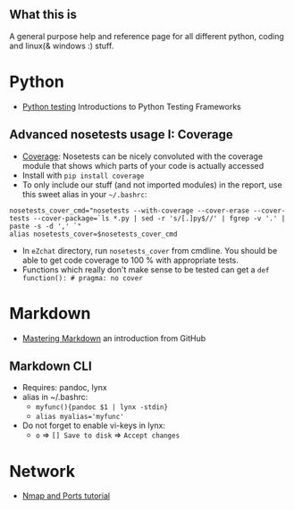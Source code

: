 What this is
------------

A general purpose help and reference page for all different python, coding and
linux(& windows :) stuff.

Python
======
- [Python testing](http://pythontesting.net/start-here/) Introductions to
  Python Testing Frameworks

Advanced nosetests usage I: Coverage
-----------
- [Coverage](http://nose.readthedocs.org/en/latest/plugins/cover.html):
  Nosetests can be nicely convoluted with the coverage module that shows which
  parts of your code is actually accessed
- Install with `pip install coverage`
- To only include our stuff (and not imported modules) in the report, use this sweet alias in your `~/.bashrc`:
```
nosetests_cover_cmd="nosetests --with-coverage --cover-erase --cover-tests --cover-package=`ls *.py | sed -r 's/[.]py$//' | fgrep -v '.' | paste -s -d ',' `"
alias nosetests_cover=$nosetests_cover_cmd
```
- In `eZchat` directory, run `nosetests_cover` from cmdline. You should be able
  to get code coverage to 100 % with appropriate tests.
- Functions which really don't make sense to be tested can get a `def
  function(): # pragma: no cover`

Markdown
========
- [Mastering Markdown](https://guides.github.com/features/mastering-markdown/)
  an introduction from GitHub

Markdown CLI
------------
- Requires: pandoc, lynx
- alias in ~/.bashrc:
    - `myfunc(){pandoc $1 | lynx -stdin}`
    - `alias myalias='myfunc'`
- Do not forget to enable vi-keys in lynx:
    - `o` => `[] Save to disk` => `Accept changes`

Network
=======
- [Nmap and Ports tutorial](https://www.digitalocean.com/community/tutorials/how-to-use-nmap-to-scan-for-open-ports-on-your-vps)
